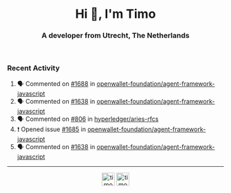 <h1 align="center">Hi 👋, I'm Timo</h1>
<h3 align="center">A developer from Utrecht, The Netherlands</h3>
<br/>
<!-- https://github.com/rahuldkjain/github-profile-readme-generator --!>

<!--  <p align="left"><img src="https://github-readme-stats.vercel.app/api?username=timoglastra&show_icons=true&count_private=true&" alt="timoglastra" /></p> --!>

<!--
Github language stats
<p align="left"><img src="https://github-readme-stats.vercel.app/api/top-langs/?username=timoglastra&layout=compact" alt="timoglastra" /><p>
-->

<!-- Codestats language stats -->
<!-- <p align="left"><img src="https://codestats-readme.vercel.app/api/top-langs/?username=timoglastra&layout=compact&language_count=12" alt="timoglastra" /><p>    --!>
  
<h3>Recent Activity</h3>

<!--START_SECTION:activity-->
1. 🗣 Commented on [#1688](https://github.com/openwallet-foundation/agent-framework-javascript/issues/1688#issuecomment-1873934179) in [openwallet-foundation/agent-framework-javascript](https://github.com/openwallet-foundation/agent-framework-javascript)
2. 🗣 Commented on [#1638](https://github.com/openwallet-foundation/agent-framework-javascript/pull/1638#issuecomment-1873931953) in [openwallet-foundation/agent-framework-javascript](https://github.com/openwallet-foundation/agent-framework-javascript)
3. 🗣 Commented on [#806](https://github.com/hyperledger/aries-rfcs/issues/806#issuecomment-1873719215) in [hyperledger/aries-rfcs](https://github.com/hyperledger/aries-rfcs)
4. ❗ Opened issue [#1685](https://github.com/openwallet-foundation/agent-framework-javascript/issues/1685) in [openwallet-foundation/agent-framework-javascript](https://github.com/openwallet-foundation/agent-framework-javascript)
5. 🗣 Commented on [#1638](https://github.com/openwallet-foundation/agent-framework-javascript/pull/1638#issuecomment-1873138864) in [openwallet-foundation/agent-framework-javascript](https://github.com/openwallet-foundation/agent-framework-javascript)
<!--END_SECTION:activity-->

---

<p align="center">
<a href="https://twitter.com/timoglastra" target="blank"><img align="center" src="https://cdn.jsdelivr.net/npm/simple-icons@3.0.1/icons/twitter.svg" alt="timoglastra" height="30" width="30" /></a>
<a href="https://linkedin.com/in/timoglastra" target="blank"><img align="center" src="https://cdn.jsdelivr.net/npm/simple-icons@3.0.1/icons/linkedin.svg" alt="timoglastra" height="30" width="30" /></a>
</p>



